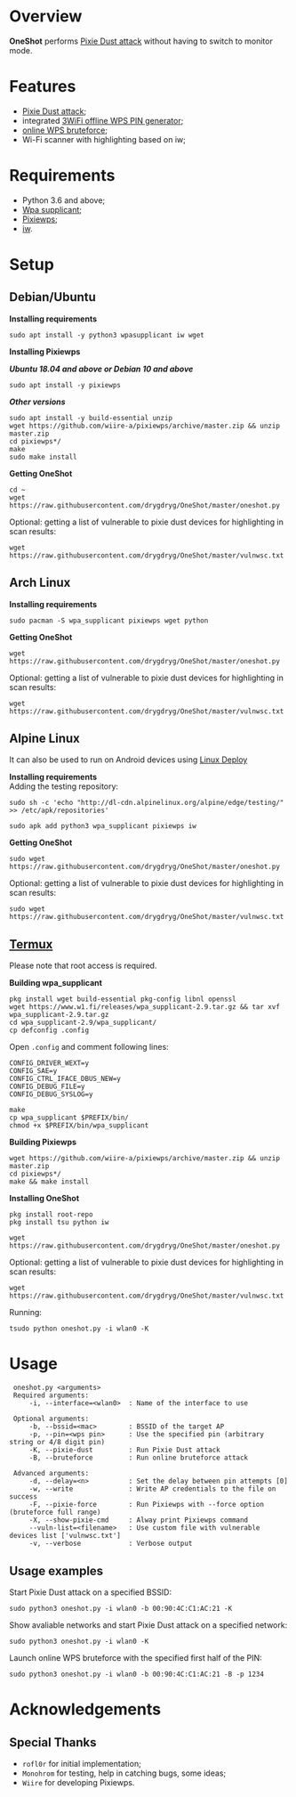 
# Overview
**OneShot** performs [Pixie Dust attack](https://forums.kali.org/showthread.php?24286-WPS-Pixie-Dust-Attack-Offline-WPS-Attack) without having to switch to monitor mode.
# Features
 - [Pixie Dust attack](https://forums.kali.org/showthread.php?24286-WPS-Pixie-Dust-Attack-Offline-WPS-Attack);
 - integrated [3WiFi offline WPS PIN generator](https://3wifi.stascorp.com/wpspin);
 - [online WPS bruteforce](https://sviehb.files.wordpress.com/2011/12/viehboeck_wps.pdf);
 - Wi-Fi scanner with highlighting based on iw;
# Requirements
 - Python 3.6 and above;
 - [Wpa supplicant](https://www.w1.fi/wpa_supplicant/);
 - [Pixiewps](https://github.com/wiire-a/pixiewps);
 - [iw](https://wireless.wiki.kernel.org/en/users/documentation/iw).
# Setup
## Debian/Ubuntu
**Installing requirements**
 ```
 sudo apt install -y python3 wpasupplicant iw wget
 ```
**Installing Pixiewps**

***Ubuntu 18.04 and above or Debian 10 and above***
 ```
 sudo apt install -y pixiewps
 ```
 
***Other versions***
 ```
 sudo apt install -y build-essential unzip
 wget https://github.com/wiire-a/pixiewps/archive/master.zip && unzip master.zip
 cd pixiewps*/
 make
 sudo make install
 ```
**Getting OneShot**
 ```
 cd ~
 wget https://raw.githubusercontent.com/drygdryg/OneShot/master/oneshot.py
 ```
Optional: getting a list of vulnerable to pixie dust devices for highlighting in scan results:
 ```
 wget https://raw.githubusercontent.com/drygdryg/OneShot/master/vulnwsc.txt
 ```
## Arch Linux
**Installing requirements**
 ```
 sudo pacman -S wpa_supplicant pixiewps wget python
 ```
**Getting OneShot**
 ```
 wget https://raw.githubusercontent.com/drygdryg/OneShot/master/oneshot.py
 ```
Optional: getting a list of vulnerable to pixie dust devices for highlighting in scan results:
 ```
 wget https://raw.githubusercontent.com/drygdryg/OneShot/master/vulnwsc.txt
 ```
## Alpine Linux
It can also be used to run on Android devices using [Linux Deploy](https://play.google.com/store/apps/details?id=ru.meefik.linuxdeploy)

**Installing requirements**  
Adding the testing repository:
 ```
 sudo sh -c 'echo "http://dl-cdn.alpinelinux.org/alpine/edge/testing/" >> /etc/apk/repositories'
 ```
 ```
 sudo apk add python3 wpa_supplicant pixiewps iw
 ```
 **Getting OneShot**
 ```
 sudo wget https://raw.githubusercontent.com/drygdryg/OneShot/master/oneshot.py
 ```
Optional: getting a list of vulnerable to pixie dust devices for highlighting in scan results:
 ```
 sudo wget https://raw.githubusercontent.com/drygdryg/OneShot/master/vulnwsc.txt
 ```
## [Termux](https://play.google.com/store/apps/details?id=com.termux)
Please note that root access is required.  

**Building wpa_supplicant**
 ```
 pkg install wget build-essential pkg-config libnl openssl
 wget https://www.w1.fi/releases/wpa_supplicant-2.9.tar.gz && tar xvf wpa_supplicant-2.9.tar.gz
 cd wpa_supplicant-2.9/wpa_supplicant/
 cp defconfig .config
 ```
Open `.config` and comment following lines:
 ```
 CONFIG_DRIVER_WEXT=y
 CONFIG_SAE=y
 CONFIG_CTRL_IFACE_DBUS_NEW=y
 CONFIG_DEBUG_FILE=y
 CONFIG_DEBUG_SYSLOG=y
 ```
 ```
 make
 cp wpa_supplicant $PREFIX/bin/
 chmod +x $PREFIX/bin/wpa_supplicant
 ```
**Building Pixiewps**
 ```
 wget https://github.com/wiire-a/pixiewps/archive/master.zip && unzip master.zip
 cd pixiewps*/
 make && make install
 ```
**Installing OneShot**
 ```
 pkg install root-repo
 pkg install tsu python iw
 ```
 ```
 wget https://raw.githubusercontent.com/drygdryg/OneShot/master/oneshot.py
 ```
Optional: getting a list of vulnerable to pixie dust devices for highlighting in scan results:
 ```
 wget https://raw.githubusercontent.com/drygdryg/OneShot/master/vulnwsc.txt
 ```
Running:
 ```
 tsudo python oneshot.py -i wlan0 -K
 ```

# Usage
```
 oneshot.py <arguments>
 Required arguments:
     -i, --interface=<wlan0>  : Name of the interface to use

 Optional arguments:
     -b, --bssid=<mac>        : BSSID of the target AP
     -p, --pin=<wps pin>      : Use the specified pin (arbitrary string or 4/8 digit pin)
     -K, --pixie-dust         : Run Pixie Dust attack
     -B, --bruteforce         : Run online bruteforce attack

 Advanced arguments:
     -d, --delay=<n>          : Set the delay between pin attempts [0]
     -w, --write              : Write AP credentials to the file on success
     -F, --pixie-force        : Run Pixiewps with --force option (bruteforce full range)
     -X, --show-pixie-cmd     : Alway print Pixiewps command
     --vuln-list=<filename>   : Use custom file with vulnerable devices list ['vulnwsc.txt']
     -v, --verbose            : Verbose output
 ```

## Usage examples
Start Pixie Dust attack on a specified BSSID:
 ```
 sudo python3 oneshot.py -i wlan0 -b 00:90:4C:C1:AC:21 -K
 ```
Show avaliable networks and start Pixie Dust attack on a specified network:
 ```
 sudo python3 oneshot.py -i wlan0 -K
 ```
Launch online WPS bruteforce with the specified first half of the PIN:
 ```
 sudo python3 oneshot.py -i wlan0 -b 00:90:4C:C1:AC:21 -B -p 1234
 ```

# Acknowledgements
## Special Thanks
* `rofl0r` for initial implementation;
* `Monohrom` for testing, help in catching bugs, some ideas;
* `Wiire` for developing Pixiewps.
